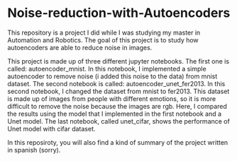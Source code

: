 # Noise-reduction-with-Autoencoders
This repository is a project I did while I was studying my master in Automation and Robotics. The goal of this project is to study how autoencoders are able to reduce noise in images.

This project is made up of three different jupyter notebooks. The first one is called: autoencoder_mnist. In this notebook, I implemented a simple autoencoder to remove noise (i added this noise to the data) from mnist dataset. The second notebook is called: autoencoder_unet_fer2013. In this second notebook, I changed the dataset from mnist to fer2013. This dataset is made up of images from people with different emotions, so it is more difficult to remove the noise because the images are rgb. Here, I compared the results using the model that I implemented in the first notebook and a Unet model. The last notebook, called unet_cifar, shows the performance of Unet model with cifar dataset.

In this reposiroty, you will also find a kind of summary of the project written in spanish (sorry).
